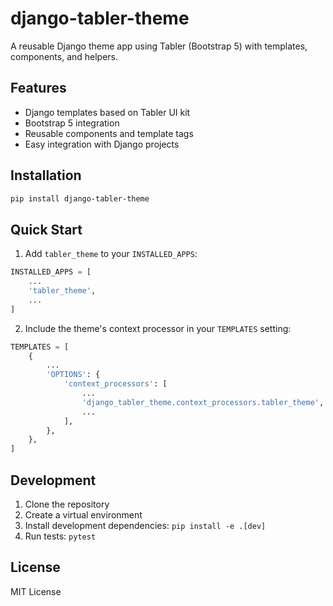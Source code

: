 # django-tabler-theme

A reusable Django theme app using Tabler (Bootstrap 5) with templates, components, and helpers.

## Features

- Django templates based on Tabler UI kit
- Bootstrap 5 integration
- Reusable components and template tags
- Easy integration with Django projects

## Installation

```bash
pip install django-tabler-theme
```

## Quick Start

1. Add `tabler_theme` to your `INSTALLED_APPS`:

```python
INSTALLED_APPS = [
    ...
    'tabler_theme',
    ...
]
```

2. Include the theme's context processor in your `TEMPLATES` setting:

```python
TEMPLATES = [
    {
        ...
        'OPTIONS': {
            'context_processors': [
                ...
                'django_tabler_theme.context_processors.tabler_theme',
                ...
            ],
        },
    },
]
```

## Development

1. Clone the repository
2. Create a virtual environment
3. Install development dependencies: `pip install -e .[dev]`
4. Run tests: `pytest`

## License

MIT License
